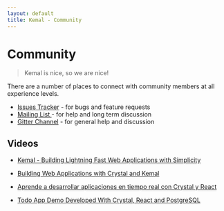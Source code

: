 ```yaml
---
layout: default
title: Kemal - Community
---
```


# Community

> Kemal is nice, so we are nice!

There are a number of places to connect with community members at all experience levels.

- <a href="https://github.com/kemalcr/kemal/issues">Issues Tracker</a> - for bugs and feature requests
- <a href="https://groups.google.com/forum/#!forum/kemalcr">Mailing List </a> - for help and long term discussion
- <a href="https://gitter.im/sdogruyol/kemal">Gitter Channel</a>  - for general help and discussion

## Videos

- [Kemal - Building Lightning Fast Web Applications with Simplicity](https://www.youtube.com/watch?v=KJB-nAoRSr8)

- [Building Web Applications with Crystal and Kemal](https://www.youtube.com/watch?v=XPLsQ88XOiQ)

- [Aprende a desarrollar aplicaciones en tiempo real con Crystal y React](https://www.youtube.com/watch?v=KAre3vRCU3U)

- [Todo App Demo Developed With Crystal, React and PostgreSQL](https://www.youtube.com/watch?v=6KzPGp87YCw)
